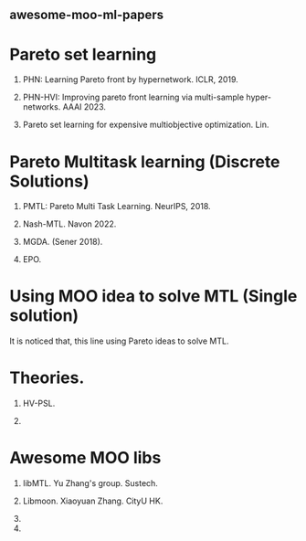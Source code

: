 ## awesome-moo-ml-papers

# Pareto set learning
1. PHN: Learning Pareto front by hypernetwork. ICLR, 2019.

2. PHN-HVI: Improving pareto front learning via multi-sample hyper-networks. AAAI 2023. 

3. Pareto set learning for expensive multiobjective optimization. Lin.


# Pareto Multitask learning (Discrete Solutions)
1. PMTL: Pareto Multi Task Learning. NeurIPS, 2018.

2.  Nash-MTL. Navon 2022.

3.  MGDA. (Sener 2018).

4.  EPO. 



# Using MOO idea to solve MTL (Single solution)

It is noticed that, this line using Pareto ideas to solve MTL. 




# Theories. 

1. HV-PSL.

2. 



# Awesome MOO libs

1. libMTL. Yu Zhang's group. Sustech. 

2. Libmoon. Xiaoyuan Zhang. CityU HK.
3. 
4. 

 

